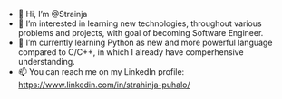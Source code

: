 - 👋 Hi, I’m @Strainja
- 👀 I’m interested in learning new technologies, throughout various problems and projects, with goal of becoming Software Engineer. 
- 🌱 I’m currently learning Python as new and more powerful language compared to C/C++, in which I already have comperhensive understanding.
- 📫 You can reach me on my LinkedIn profile: https://www.linkedin.com/in/strahinja-puhalo/

<!---
Strainja/Strainja is a ✨ special ✨ repository because its `README.md` (this file) appears on your GitHub profile.
You can click the Preview link to take a look at your changes.
--->
